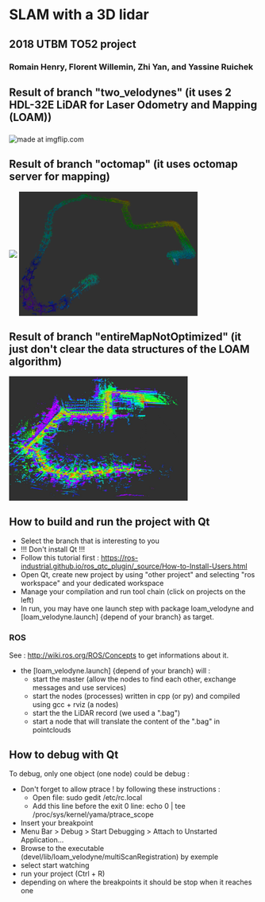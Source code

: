 # SLAM with a 3D lidar

## 2018 UTBM TO52 project

### Romain Henry, Florent Willemin, Zhi Yan, and Yassine Ruichek

## Result of branch "two_velodynes" (it uses 2 HDL-32E LiDAR for Laser Odometry and Mapping (LOAM))

<img src="https://i.imgflip.com/2bnubu.gif" title="made at imgflip.com" align="middle"/> 

## Result of branch "octomap" (it uses octomap server for mapping)

<img src="https://i.imgflip.com/2bpppi.gif" align="middle"/>

<img src="https://github.com/epan-utbm/TO52/blob/master/ocotmap_full_map4.png" align="middle" width="360" height="250" /> 


## Result of branch "entireMapNotOptimized" (it just don't clear the data structures of the LOAM algorithm)
<img src="https://github.com/epan-utbm/TO52/blob/master/entireMapNotOptimized.jpg" width="360" height="250" align="middle"/>

## How to build and run the project with Qt

- Select the branch that is interesting to you
- !!! Don't install Qt !!!
- Follow this tutorial first : https://ros-industrial.github.io/ros_qtc_plugin/_source/How-to-Install-Users.html
- Open Qt, create new project by using "other project" and selecting "ros workspace" and your dedicated workspace
- Manage your compilation and run tool chain (click on projects on the left)
- In run, you may have one launch step with package loam_velodyne and [loam_velodyne.launch] {depend of your branch} as target.

### ROS

See : http://wiki.ros.org/ROS/Concepts to get informations about it.

- the [loam_velodyne.launch] {depend of your branch} will :
	- start the master (allow the nodes to find each other, exchange messages and use services)
	- start the nodes (processes) written in cpp (or py) and compiled using gcc + rviz (a nodes)
	- start the the LiDAR record (we used a ".bag")
	- start a node that will translate the content of the ".bag" in pointclouds



## How to debug with Qt

To debug, only one object (one node) could be debug  : 
- Don't forget to allow ptrace ! by following these instructions :
	- Open file: sudo gedit /etc/rc.local
	- Add this line before the exit 0 line: echo 0 | tee /proc/sys/kernel/yama/ptrace_scope
- Insert your breakpoint
- Menu Bar > Debug > Start Debugging > Attach to Unstarted Application...
- Browse to the executable (devel/lib/loam_velodyne/multiScanRegistration) by exemple
- select start watching
- run your project (Ctrl + R)
- depending on where the breakpoints it should be stop when it reaches one 
